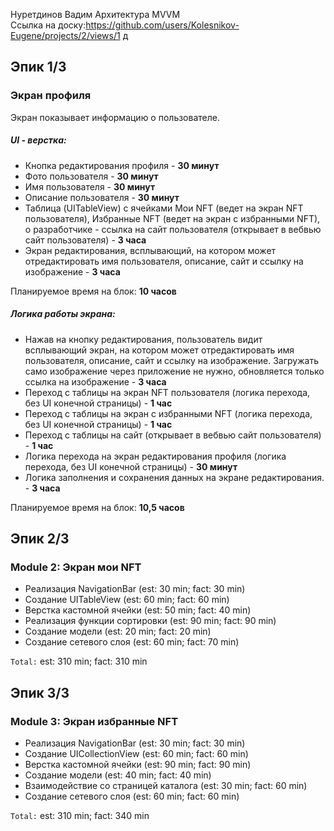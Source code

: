 Нуретдинов Вадим
Архитектура MVVM
<br /> Ссылка на доску:https://github.com/users/Kolesnikov-Eugene/projects/2/views/1 д
## Эпик 1/3

### Экран профиля
Экран показывает информацию о пользователе.

##### UI - верстка:
- Кнопка редактирования профиля - **30 минут** 
- Фото пользователя - **30 минут** 
- Имя пользователя - **30 минут** 
- Описание пользователя - **30 минут** 
- Таблица (UITableView) с ячейками Мои NFT (ведет на экран NFT пользователя), Избранные NFT (ведет на экран с избранными NFT), о разработчике - ссылка на сайт пользователя (открывает в вебвью сайт пользователя) - **3 часа** 
- Экран редактирования, всплывающий, на котором может отредактировать имя пользователя, описание, сайт и ссылку на изображение - **3 часа** 

Планируемое время на блок: **10 часов**

##### Логика работы экрана:
- Нажав на кнопку редактирования, пользователь видит всплывающий экран, на котором может отредактировать имя пользователя, описание, сайт и ссылку на изображение. Загружать само изображение через приложение не нужно, обновляется только ссылка на изображение - **3 часа**
- Переход с таблицы на экран NFT пользователя (логика перехода, без UI конечной страницы) - **1 час** 
- Переход с таблицы на экран с избранными NFT (логика перехода, без UI конечной страницы) - **1 час** 
- Переход с таблицы на сайт (открывает в вебвью сайт пользователя) - **1 час** 
- Логика перехода на экран редактирования профиля (логика перехода, без UI конечной страницы) - **30 минут** 
- Логика заполнения и сохранения данных на экране редактирования. - **3 часа** 

Планируемое время на блок: **10,5 часов** 
## Эпик 2/3

### Module 2: Экран мои NFT

- Реализация NavigationBar (est: 30 min; fact: 30 min) 
- Создание UITableView (est: 60 min; fact: 60 min) 
- Верстка кастомной ячейки (est: 50 min; fact: 40 min) 
- Реализация функции сортировки (est: 90 min; fact: 90 min) 
- Создание модели (est: 20 min; fact: 20 min) 
- Создание сетевого слоя (est: 60 min; fact: 70 min) 

`Total:` est: 310 min; fact: 310 min
## Эпик 3/3

### Module 3: Экран избранные NFT

- Реализация NavigationBar (est: 30 min; fact: 30 min) 
- Создание UICollectionView (est: 60 min; fact: 60 min) 
- Верстка кастомной ячейки (est: 90 min; fact: 90 min) 
- Создание модели (est: 40 min; fact: 40 min) 
- Взаимодействие со страницей каталога (est: 30 min; fact: 60 min) 
- Создание сетевого слоя (est: 60 min; fact: 60 min) 

`Total:` est: 310 min; fact: 340 min
